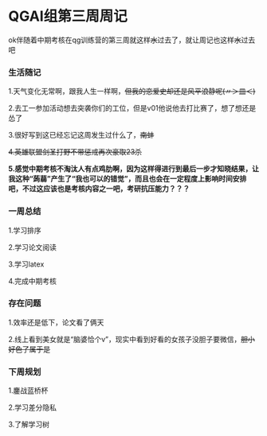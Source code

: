 # QGAI组第三周周记

ok伴随着中期考核在qg训练营的第三周就这样~~水~~过去了，就让周记也这样~~水~~过去吧

### 生活随记

1.天气变化无常啊，跟我人生一样啊，~~但我的恋爱史却还是风平浪静呢(〃＞皿＜)~~

2.去工一参加活动想去突袭你们的工位，但是v01他说他去打比赛了，想了想还是怂了

3.很好写到这已经忘记这周发生过什么了，~~南蚌~~

~~4.英雄联盟剑圣打野不带惩戒再次豪取23杀~~

**5.感觉中期考核不淘汰人有点鸡肋啊，因为这样得进行到最后一步才知晓结果，让我这种“蒟蒻”产生了“我也可以的错觉”，而且也会在一定程度上影响时间安排吧，不过这应该也是考核内容之一吧，考研抗压能力？？？**

### **一周总结**

1.学习排序

2.学习论文阅读

3.学习latex

4.完成中期考核

### 存在问题

1.效率还是低下，论文看了俩天

2.线上看到美女就是“脑婆恰个v”，现实中看到好看的女孩子没胆子要微信，~~胆小好色了属于是~~

### 下周规划

1.鏖战蓝桥杯

2.学习差分隐私

3.了解学习树



